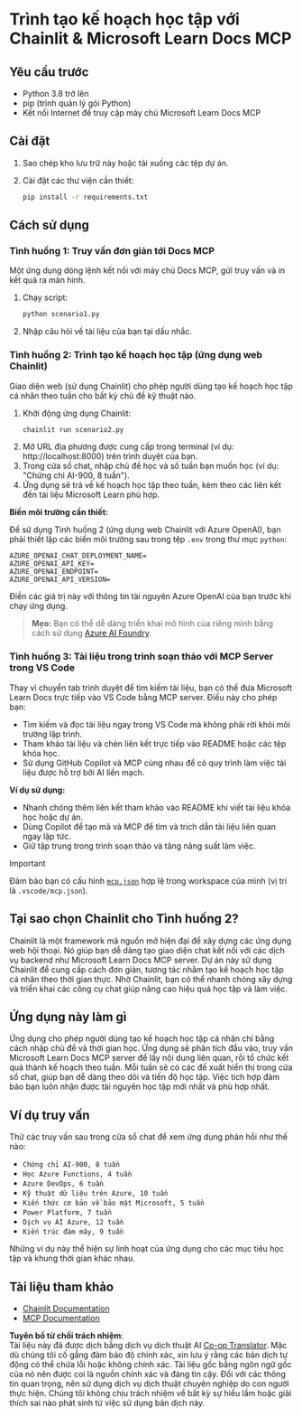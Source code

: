 <!--
CO_OP_TRANSLATOR_METADATA:
{
  "original_hash": "a05fb941810e539147fec53aaadbb6fd",
  "translation_date": "2025-07-14T06:42:14+00:00",
  "source_file": "09-CaseStudy/docs-mcp/solution/python/README.md",
  "language_code": "vi"
}
-->
# Trình tạo kế hoạch học tập với Chainlit & Microsoft Learn Docs MCP

## Yêu cầu trước

- Python 3.8 trở lên  
- pip (trình quản lý gói Python)  
- Kết nối Internet để truy cập máy chủ Microsoft Learn Docs MCP  

## Cài đặt

1. Sao chép kho lưu trữ này hoặc tải xuống các tệp dự án.  
2. Cài đặt các thư viện cần thiết:  

   ```bash
   pip install -r requirements.txt
   ```  

## Cách sử dụng

### Tình huống 1: Truy vấn đơn giản tới Docs MCP  
Một ứng dụng dòng lệnh kết nối với máy chủ Docs MCP, gửi truy vấn và in kết quả ra màn hình.  

1. Chạy script:  
   ```bash
   python scenario1.py
   ```  
2. Nhập câu hỏi về tài liệu của bạn tại dấu nhắc.  

### Tình huống 2: Trình tạo kế hoạch học tập (ứng dụng web Chainlit)  
Giao diện web (sử dụng Chainlit) cho phép người dùng tạo kế hoạch học tập cá nhân theo tuần cho bất kỳ chủ đề kỹ thuật nào.  

1. Khởi động ứng dụng Chainlit:  
   ```bash
   chainlit run scenario2.py
   ```  
2. Mở URL địa phương được cung cấp trong terminal (ví dụ: http://localhost:8000) trên trình duyệt của bạn.  
3. Trong cửa sổ chat, nhập chủ đề học và số tuần bạn muốn học (ví dụ: "Chứng chỉ AI-900, 8 tuần").  
4. Ứng dụng sẽ trả về kế hoạch học tập theo tuần, kèm theo các liên kết đến tài liệu Microsoft Learn phù hợp.  

**Biến môi trường cần thiết:**  

Để sử dụng Tình huống 2 (ứng dụng web Chainlit với Azure OpenAI), bạn phải thiết lập các biến môi trường sau trong tệp `.env` trong thư mục `python`:  

```
AZURE_OPENAI_CHAT_DEPLOYMENT_NAME=
AZURE_OPENAI_API_KEY=
AZURE_OPENAI_ENDPOINT=
AZURE_OPENAI_API_VERSION=
```  

Điền các giá trị này với thông tin tài nguyên Azure OpenAI của bạn trước khi chạy ứng dụng.  

> **Mẹo:** Bạn có thể dễ dàng triển khai mô hình của riêng mình bằng cách sử dụng [Azure AI Foundry](https://ai.azure.com/).  

### Tình huống 3: Tài liệu trong trình soạn thảo với MCP Server trong VS Code  

Thay vì chuyển tab trình duyệt để tìm kiếm tài liệu, bạn có thể đưa Microsoft Learn Docs trực tiếp vào VS Code bằng MCP server. Điều này cho phép bạn:  
- Tìm kiếm và đọc tài liệu ngay trong VS Code mà không phải rời khỏi môi trường lập trình.  
- Tham khảo tài liệu và chèn liên kết trực tiếp vào README hoặc các tệp khóa học.  
- Sử dụng GitHub Copilot và MCP cùng nhau để có quy trình làm việc tài liệu được hỗ trợ bởi AI liền mạch.  

**Ví dụ sử dụng:**  
- Nhanh chóng thêm liên kết tham khảo vào README khi viết tài liệu khóa học hoặc dự án.  
- Dùng Copilot để tạo mã và MCP để tìm và trích dẫn tài liệu liên quan ngay lập tức.  
- Giữ tập trung trong trình soạn thảo và tăng năng suất làm việc.  

> [!IMPORTANT]  
> Đảm bảo bạn có cấu hình [`mcp.json`](../../../../../../09-CaseStudy/docs-mcp/solution/scenario3/mcp.json) hợp lệ trong workspace của mình (vị trí là `.vscode/mcp.json`).  

## Tại sao chọn Chainlit cho Tình huống 2?  

Chainlit là một framework mã nguồn mở hiện đại để xây dựng các ứng dụng web hội thoại. Nó giúp bạn dễ dàng tạo giao diện chat kết nối với các dịch vụ backend như Microsoft Learn Docs MCP server. Dự án này sử dụng Chainlit để cung cấp cách đơn giản, tương tác nhằm tạo kế hoạch học tập cá nhân theo thời gian thực. Nhờ Chainlit, bạn có thể nhanh chóng xây dựng và triển khai các công cụ chat giúp nâng cao hiệu quả học tập và làm việc.  

## Ứng dụng này làm gì  

Ứng dụng cho phép người dùng tạo kế hoạch học tập cá nhân chỉ bằng cách nhập chủ đề và thời gian học. Ứng dụng sẽ phân tích đầu vào, truy vấn Microsoft Learn Docs MCP server để lấy nội dung liên quan, rồi tổ chức kết quả thành kế hoạch theo tuần. Mỗi tuần sẽ có các đề xuất hiển thị trong cửa sổ chat, giúp bạn dễ dàng theo dõi và tiến độ học tập. Việc tích hợp đảm bảo bạn luôn nhận được tài nguyên học tập mới nhất và phù hợp nhất.  

## Ví dụ truy vấn  

Thử các truy vấn sau trong cửa sổ chat để xem ứng dụng phản hồi như thế nào:  

- `Chứng chỉ AI-900, 8 tuần`  
- `Học Azure Functions, 4 tuần`  
- `Azure DevOps, 6 tuần`  
- `Kỹ thuật dữ liệu trên Azure, 10 tuần`  
- `Kiến thức cơ bản về bảo mật Microsoft, 5 tuần`  
- `Power Platform, 7 tuần`  
- `Dịch vụ AI Azure, 12 tuần`  
- `Kiến trúc đám mây, 9 tuần`  

Những ví dụ này thể hiện sự linh hoạt của ứng dụng cho các mục tiêu học tập và khung thời gian khác nhau.  

## Tài liệu tham khảo  

- [Chainlit Documentation](https://docs.chainlit.io/)  
- [MCP Documentation](https://github.com/MicrosoftDocs/mcp)

**Tuyên bố từ chối trách nhiệm**:  
Tài liệu này đã được dịch bằng dịch vụ dịch thuật AI [Co-op Translator](https://github.com/Azure/co-op-translator). Mặc dù chúng tôi cố gắng đảm bảo độ chính xác, xin lưu ý rằng các bản dịch tự động có thể chứa lỗi hoặc không chính xác. Tài liệu gốc bằng ngôn ngữ gốc của nó nên được coi là nguồn chính xác và đáng tin cậy. Đối với các thông tin quan trọng, nên sử dụng dịch vụ dịch thuật chuyên nghiệp do con người thực hiện. Chúng tôi không chịu trách nhiệm về bất kỳ sự hiểu lầm hoặc giải thích sai nào phát sinh từ việc sử dụng bản dịch này.
